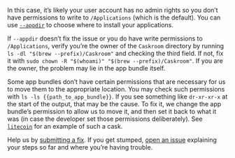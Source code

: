 In this case, it’s likely your user account has no admin rights so you don’t have permissions to write to `/Applications` (which is the default). You can use [`--appdir`](https://github.com/Homebrew/homebrew-cask/blob/master/USAGE.md#options) to choose where to install your applications.

If `--appdir` doesn’t fix the issue or you do have write permissions to `/Applications`, verify you’re the owner of the `Caskroom` directory by running `ls -dl "$(brew --prefix)/Caskroom"` and checking the third field. If not, fix it with `sudo chown -R "$(whoami)" "$(brew --prefix)/Caskroom"`. If you are the owner, the problem may lie in the app bundle itself.

Some app bundles don’t have certain permissions that are necessary for us to move them to the appropriate location. You may check such permissions with `ls -ls {{path_to_app_bundle}}`. If you see something like `dr-xr-xr-x` at the start of the output, that may be the cause. To fix it, we change the app bundle’s permission to allow us to move it, and then set it back to what it was (in case the developer set those permissions deliberately). See [`litecoin`](https://github.com/Homebrew/homebrew-cask/blob/0cde71f1fea8ad62d6ec4732fcf35ac0c52d8792/Casks/litecoin.rb#L14L20) for an example of such a cask.

Help us by [submitting a fix](https://github.com/Homebrew/homebrew-cask/blob/master/CONTRIBUTING.md#updating-a-cask). If you get stumped, [open an issue](https://github.com/Homebrew/homebrew-cask/issues/new?template=01_bug_report.md) explaining your steps so far and where you’re having trouble.

